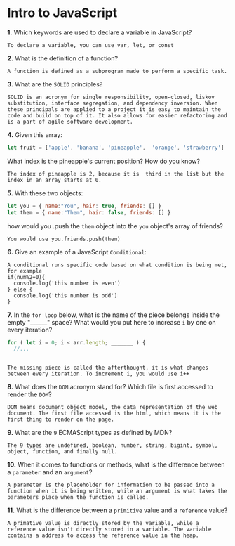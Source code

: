 # Intro to JavaScript

**1.** Which keywords are used to declare a variable in JavaScript?
<!-- enter you answer in the space below -->
```
To declare a variable, you can use var, let, or const
```
**2.** What is the definition of a function?
<!-- enter you answer in the space below -->
```
A function is defined as a subprogram made to perform a specific task.
```
**3.** What are the `SOLID` principles?
<!-- enter you answer in the space below -->
```
SOLID is an acronym for single responsibility, open-closed, liskov substitution, interface segregation, and dependency inversion. When these principals are applied to a project it is easy to maintain the code and build on top of it. It also allows for easier refactoring and is a part of agile software development.
```
**4.** Given this array: 
```js
let fruit = ['apple', 'banana', 'pineapple',  'orange', 'strawberry']
``` 
What index is the pineapple's current position? How do you know?
<!-- enter you answer in the space below -->
```
The index of pineapple is 2, because it is  third in the list but the index in an array starts at 0.
```
**5.** With these two objects: 
```js
let you = { name:"You", hair: true, friends: [] }
let them = { name:"Them", hair: false, friends: [] }
```
how would you .push the `them` object into the `you` object's array of friends?
<!-- enter you answer in the space below -->
```
You would use you.friends.push(them)
```

**6.** Give an example of a JavaScript `Conditional`:
<!-- enter you answer in the space below -->
```
A conditional runs specific code based on what condition is being met, for example
if(num%2=0){
  console.log('this number is even')
} else {
  console.log('this number is odd')
}

```
**7.** In the `for loop` below, what is the name of the piece belongs inside the empty "______" space? What would you put here to increase `i` by one on every iteration?
```js
for ( let i = 0; i < arr.length; _______ ) {
  //...
```
<!-- enter you answer in the space below -->
```

The missing piece is called the afterthought, it is what changes between every iteration. To increment i, you would use i++
```
**8.** What does the `DOM` acronym stand for? Which file is first accessed to render the `DOM`?
<!-- enter you answer in the space below -->
```
DOM means document object model, the data representation of the web document. The first file accessed is the html, which means it is the first thing to render on the page.
```

**9.** What are the `9` ECMAScript types as defined by MDN?
<!-- enter you answer in the space below -->
```
The 9 types are undefined, boolean, number, string, bigint, symbol, object, function, and finally null.
```
**10.** When it comes to functions or methods, what is the difference between a `parameter` and an `argument`?
<!-- enter you answer in the space below -->
```
A parameter is the placeholder for information to be passed into a function when it is being written, while an argument is what takes the parameters place when the function is called.
```
**11.** What is the difference between a `primitive` value and a `reference` value?
<!-- enter you answer in the space below -->
```
A primative value is directly stored by the variable, while a reference value isn't directly stored in a variable. The variable contains a address to access the reference value in the heap.
```